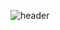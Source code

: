 ![header](https://capsule-render.vercel.app/api?type=wave&color=auto&height=300&section=header&text=welcome&fontSize=90)
